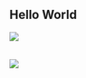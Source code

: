 ## Hello World ##

<a href="https://github.com/PluginsKers"><img align="left" src="https://github-readme-stats.vercel.app/api?username=PluginsKers&hide_title=true&theme=gruvbox" /></a>

<br><br>

<a href="https://github.com/PluginsKers?tab=repositories"><img align="left" src="https://github-readme-stats.vercel.app/api/top-langs/?username=PluginsKers&layout=compact&theme=gruvbox" /></a>
